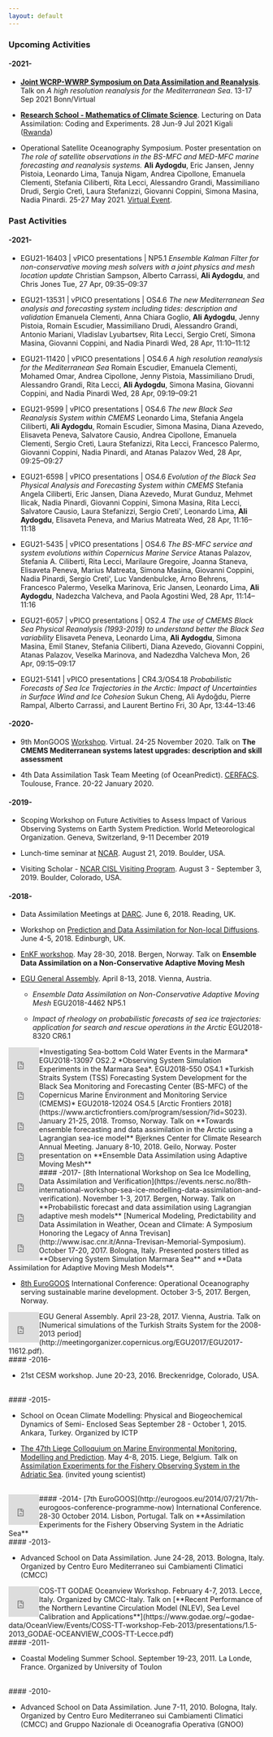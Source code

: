 ```yaml
---
layout: default
---
```


###  Upcoming Activities

#### -2021-

- [**Joint WCRP-WWRP Symposium on Data Assimilation and Reanalysis**](https://symp-bonn2021.sciencesconf.org/). Talk on *A high resolution reanalysis for the Mediterranean Sea*. 13-17 Sep 2021 Bonn/Virtual

- [**Research School - Mathematics of Climate Science**](https://mathclim-rwanda.sciencesconf.org). Lecturing on Data Assimilation: Coding and Experiments. 28 Jun-9 Jul 2021 Kigali ([Rwanda](https://www.cimpa.info/en/node/6474))

- Operational Satellite Oceanography Symposium. Poster presentation on *The role of satellite observations in the BS-MFC and MED-MFC marine forecasting and reanalysis systems.* __Ali Aydogdu__, Eric Jansen, Jenny Pistoia, Leonardo Lima, Tanuja Nigam, Andrea Cipollone, Emanuela Clementi, Stefania Ciliberti, Rita Lecci, Alessandro Grandi, Massimiliano Drudi, Sergio Cretì, Laura Stefanizzi, Giovanni Coppini, Simona Masina, Nadia Pinardi. 25-27 May 2021. [Virtual Event](https://www.eumetsat.int/second-international-operational-satellite-oceanography-symposium-osos-2-25-27-may-2021).

###  Past Activities

#### -2021-

- EGU21-16403 | vPICO presentations | NP5.1
*Ensemble Kalman Filter for non-conservative moving mesh solvers with a joint physics and mesh location update*
Christian Sampson, Alberto Carrassi, __Ali Aydogdu__, and Chris Jones
Tue, 27 Apr, 09:35–09:37

- EGU21-13531 | vPICO presentations | OS4.6
*The new Mediterranean Sea analysis and forecasting system including tides: description and validation*
Emanuela Clementi, Anna Chiara Goglio, __Ali Aydogdu__, Jenny Pistoia, Romain Escudier, Massimiliano Drudi, Alessandro Grandi, Antonio Mariani, Vladislav Lyubartsev, Rita Lecci, Sergio Cretí, Simona Masina, Giovanni Coppini, and Nadia Pinardi
Wed, 28 Apr, 11:10–11:12

- EGU21-11420 | vPICO presentations | OS4.6
*A high resolution reanalysis for the Mediterranean Sea*
Romain Escudier, Emanuela Clementi, Mohamed Omar, Andrea Cipollone, Jenny Pistoia, Massimiliano Drudi, Alessandro Grandi, Rita Lecci, __Ali Aydogdu__, Simona Masina, Giovanni Coppini, and Nadia Pinardi
Wed, 28 Apr, 09:19–09:21

- EGU21-9599 | vPICO presentations | OS4.6
*The new Black Sea Reanalysis System within CMEMS*
Leonardo Lima, Stefania Angela Ciliberti, __Ali Aydogdu__, Romain Escudier, Simona Masina, Diana Azevedo, Elisaveta Peneva, Salvatore Causio, Andrea Cipollone, Emanuela Clementi, Sergio Cretì, Laura Stefanizzi, Rita Lecci, Francesco Palermo, Giovanni Coppini, Nadia Pinardi, and Atanas Palazov
Wed, 28 Apr, 09:25–09:27

- EGU21-6598 | vPICO presentations | OS4.6
*Evolution of the Black Sea Physical Analysis and Forecasting System within CMEMS*
Stefania Angela Ciliberti, Eric Jansen, Diana Azevedo, Murat Gunduz, Mehmet Ilicak, Nadia Pinardi, Giovanni Coppini, Simona Masina, Rita Lecci, Salvatore Causio, Laura Stefanizzi, Sergio Creti', Leonardo Lima, __Ali Aydogdu__, Elisaveta Peneva, and Marius Matreata
Wed, 28 Apr, 11:16–11:18

- EGU21-5435 | vPICO presentations | OS4.6
*The BS-MFC service and system evolutions within Copernicus Marine Service*
Atanas Palazov, Stefania A. Ciliberti, Rita Lecci, Marilaure Gregoire, Joanna Staneva, Elisaveta Peneva, Marius Matreata, Simona Masina, Giovanni Coppini, Nadia Pinardi, Sergio Creti', Luc Vandenbulcke, Arno Behrens, Francesco Palermo, Veselka Marinova, Eric Jansen, Leonardo Lima, __Ali Aydogdu__, Nadezcha Valcheva, and Paola Agostini
Wed, 28 Apr, 11:14–11:16

- EGU21-6057 | vPICO presentations | OS2.4
*The use of CMEMS Black Sea Physical Reanalysis (1993-2019) to understand better the Black Sea variability*
Elisaveta Peneva, Leonardo Lima, __Ali Aydogdu__, Simona Masina, Emil Stanev, Stefania Ciliberti, Diana Azevedo, Giovanni Coppini, Atanas Palazov, Veselka Marinova, and Nadezdha Valcheva
Mon, 26 Apr, 09:15–09:17

- EGU21-5141 | vPICO presentations | CR4.3/OS4.18
*Probabilistic Forecasts of Sea Ice Trajectories in the Arctic: Impact of Uncertainties in Surface Wind and Ice Cohesion*
Sukun Cheng, Ali Aydoğdu, Pierre Rampal, Alberto Carrassi, and Laurent Bertino
Fri, 30 Apr, 13:44–13:46

#### -2020-

- 9th MonGOOS [Workshop](http://www.mongoos.eu/documents/161745/192767/Agenda_MONGOOS_Workshop2020_Agenda_final.pdf/509e84dc-8059-46f8-b282-510b8ee880e5). Virtual. 24-25 November 2020. Talk on **The CMEMS Mediterranean systems latest upgrades: description and skill assessment**

- 4th Data Assimilation Task Team Meeting (of OceanPredict). [CERFACS](https://www.godae-oceanview.org/outreach/meetings-workshops/task-team-meetings/da-tt-meeting-2020). Toulouse, France. 20-22 January 2020.

#### -2019-

- Scoping Workshop on Future Activities to Assess Impact of Various Observing Systems on Earth System Prediction. World Meteorological Organization. Geneva, Switzerland, 9-11 December 2019

- Lunch-time seminar at [NCAR](https://staff.ucar.edu/for-staff/daily/calendar-event/cisl-visitor-program-data-assimilation-using-adaptive-non). August 21, 2019. Boulder, USA.

- Visiting Scholar - [NCAR CISL Visiting Program](https://www2.cisl.ucar.edu/cisl-visitor-program). August 3 - September 3, 2019. Boulder, Colorado, USA.

#### -2018-

- Data Assimilation Meetings at [DARC](http://www.met.reading.ac.uk/~darc/meetings). June 6, 2018. Reading, UK.

- Workshop on [Prediction and Data Assimilation for Non-local Diffusions](https://www.macs.hw.ac.uk/~hg94/da18). June 4-5, 2018. Edinburgh, UK.

- [EnKF workshop](https://www.iris.no/enkf/enkf-homepage). May 28-30, 2018. Bergen, Norway. Talk on **Ensemble Data Assimilation on a Non-Conservative Adaptive Moving Mesh**

- [EGU General Assembly](https://egu2018.eu). April 8-13, 2018. Vienna, Austria.

    - *Ensemble Data Assimilation on Non-Conservative Adaptive Moving Mesh* EGU2018-4462 NP5.1

    - *Impact of rheology on probabilistic forecasts of sea ice trajectories: application for search and rescue operations in the Arctic* EGU2018-8320 CR6.1

<div style="float: left; clear: left">
<iframe src="https://widgets.figshare.com/articles/6133214/embed?show_title=0" width="60" height="60" frameborder="0"></iframe>
</div>
*Investigating Sea-bottom Cold Water Events in the Marmara* EGU2018-13097 OS2.2 

<div style="float: left; clear: left">
<iframe src="https://widgets.figshare.com/articles/6133175/embed?show_title=0" width="60" height="60" frameborder="0"></iframe>
</div>
*Observing System Simulation Experiments in the Marmara Sea*. EGU2018-550 OS4.1

<div style="float: left; clear: left">
<iframe src="https://widgets.figshare.com/articles/6133199/embed?show_title=0" width="60" height="60" frameborder="0"></iframe>
</div>
*Turkish Straits System (TSS) Forecasting System Development for the Black Sea Monitoring and Forecasting Center (BS-MFC) of the Copernicus Marine Environment and Monitoring Service (CMEMS)* EGU2018-12024 OS4.5

<div style="float: left; clear: left">
<iframe src="https://widgets.figshare.com/articles/5821668/embed?show_title=0" width="60" height="60" frameborder="0"></iframe>
</div>
[Arctic Frontiers 2018](https://www.arcticfrontiers.com/program/session/?id=S023). January 21-25, 2018. Tromso, Norway. Talk on **Towards ensemble forecasting and data assimilation in the Arctic using a Lagrangian sea-ice model**

<div style="float: left; clear: left">
<iframe src="https://widgets.figshare.com/articles/5822082/embed?show_title=0" width="60" height="60" frameborder="0"></iframe>
</div>
Bjerknes Center for Climate Research Annual Meeting. January 8-10, 2018. Geilo, Norway. Poster presentation on **Ensemble Data Assimilation using Adaptive Moving Mesh**


<br/>
#### -2017-
<div style="float: left; clear: left">
<iframe src="https://widgets.figshare.com/articles/5821659/embed?show_title=0" width="60" height="60" frameborder="0"></iframe>
</div>
[8th International Workshop on Sea Ice Modelling, Data Assimilation and Verification](https://events.nersc.no/8th-international-workshop-sea-ice-modelling-data-assimilation-and-verification). November 1-3, 2017. Bergen, Norway. Talk on **Probabilistic forecast and data assimilation using Lagrangian adaptive mesh models**


<div style="float: left; clear: left">
<iframe src="https://widgets.figshare.com/articles/5738487/embed?show_title=0" width="60" height="60" frameborder="0"></iframe>
</div>
[Numerical Modeling, Predictability and Data Assimilation in Weather, Ocean and Climate: A Symposium Honoring the Legacy of Anna Trevisan](http://www.isac.cnr.it/Anna-Trevisan-Memorial-Symposium). October 17-20, 2017. Bologna, Italy. Presented posters titled as **Observing System Simulation Marmara Sea** and **Data Assimilation for Adaptive Moving Mesh Models**.

- [8th EuroGOOS](http://eurogoos.imr.no) International Conference: Operational Oceanography serving sustainable marine development. October 3-5, 2017. Bergen, Norway.

<div style="float: left; clear: left">
<iframe src="https://widgets.figshare.com/articles/5822040/embed?show_title=0" width="60" height="60" frameborder="0"></iframe>
</div>
EGU General Assembly. April 23-28, 2017. Vienna, Austria. Talk on [Numerical simulations of the Turkish Straits System for the 2008-2013 period](http://meetingorganizer.copernicus.org/EGU2017/EGU2017-11612.pdf).

<br/>
#### -2016-

- 21st CESM workshop. June 20-23, 2016. Breckenridge, Colorado, USA.

<br/>
#### -2015-

- School on Ocean Climate Modelling: Physical and Biogeochemical Dynamics of Semi- Enclosed Seas September 28 - October 1, 2015. Ankara, Turkey. Organized by ICTP

- [The 47th Liege Colloquium on Marine Environmental Monitoring, Modelling and Prediction](http://modb.oce.ulg.ac.be/colloquium/2015). May 4-8, 2015. Liege, Belgium. Talk on [Assimilation Experiments for the Fishery Observing System in the Adriatic Sea](https://www.researchgate.net/publication/276069664_Assimilation_Experiments_for_the_Fishery_Observing_System_in_the_Adriatic_Sea). (invited young scientist)

<br/>
#### -2014-

<div style="float: left; clear: left">
<iframe src="https://widgets.figshare.com/articles/5821602/embed?show_title=0" width="60" height="60" frameborder="0"></iframe>
</div>
 [7th EuroGOOS](http://eurogoos.eu/2014/07/21/7th-eurogoos-conference-programme-now) International Conference. 28-30 October 2014. Lisbon, Portugal. Talk on **Assimilation Experiments for the Fishery Observing System in the Adriatic Sea**

<br/>
#### -2013-

- Advanced School on Data Assimilation. June 24-28, 2013. Bologna, Italy. Organized by Centro Euro Mediterraneo sui Cambiamenti Climatici (CMCC) 

<div style="float: left; clear: left">
<iframe src="https://widgets.figshare.com/articles/5821635/embed?show_title=0" width="60" height="60" frameborder="0"></iframe>
</div>
COS-TT GODAE Oceanview Workshop. February 4-7, 2013. Lecce, Italy. Organized by CMCC-Italy. Talk on [**Recent Performance of the Northern Levantine Circulation Model (NLEV), Sea Level Calibration and Applications**](https://www.godae.org/~godae-data/OceanView/Events/COSS-TT-workshop-Feb-2013/presentations/1.5-2013_GODAE-OCEANVIEW_COOS-TT-Lecce.pdf)

<br/>
#### -2011-

- Coastal Modeling Summer School. September 19-23, 2011. La Londe, France. Organized by University of Toulon

<br/>
#### -2010-

- Advanced School on Data Assimilation. June 7-11, 2010. Bologna, Italy. Organized by Centro Euro Mediterraneo sui Cambiamenti Climatici (CMCC) and Gruppo Nazionale di Oceanografia Operativa (GNOO) 
